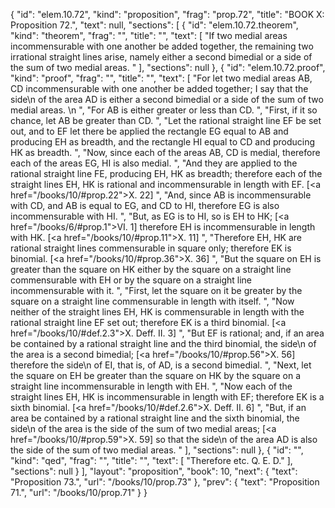 {
  "id": "elem.10.72",
  "kind": "proposition",
  "frag": "prop.72",
  "title": "BOOK X: Proposition 72.",
  "text": null,
  "sections": [
    {
      "id": "elem.10.72.theorem",
      "kind": "theorem",
      "frag": "",
      "title": "",
      "text": [
        "If two medial areas incommensurable with one another be added together, the remaining two irrational straight lines arise, namely either a second bimedial or a side of the sum of two medial areas. "
      ],
      "sections": null
    },
    {
      "id": "elem.10.72.proof",
      "kind": "proof",
      "frag": "",
      "title": "",
      "text": [
        "For let two medial areas AB, CD incommensurable with one another be added together; I say that the <quote>side</quote>\n of the area AD is either a second bimedial or a side of the sum of two medial areas. \n      ",
        "For AB is either greater or less than CD. ",
        "First, if it so chance, let AB be greater than CD. ",
        "Let the rational straight line EF be set out, and to EF let there be applied the rectangle EG equal to AB and producing EH as breadth, and the rectangle HI equal to CD and producing HK as breadth. ",
        "Now, since each of the areas AB, CD is medial, therefore each of the areas EG, HI is also medial. ",
        "And they are applied to the rational straight line FE, producing EH, HK as breadth; therefore each of the straight lines EH, HK is rational and incommensurable in length with EF. [<a href=\"/books/10/#prop.22\">X. 22</a>] ",
        "And, since AB is incommensurable with CD, and AB is equal to EG, and CD to HI, therefore EG is also incommensurable with HI. ",
        "But, as EG is to HI, so is EH to HK; [<a href=\"/books/6/#prop.1\">VI. 1</a>] therefore EH is incommensurable in length with HK. [<a href=\"/books/10/#prop.11\">X. 11</a>] ",
        "Therefore EH, HK are rational straight lines commensurable in square only; therefore EK is binomial. [<a href=\"/books/10/#prop.36\">X. 36</a>] ",
        "But the square on EH is greater than the square on HK either by the square on a straight line commensurable with EH or by the square on a straight line incommensurable with it. ",
        "First, let the square on it be greater by the square on a straight line commensurable in length with itself. ",
        "Now neither of the straight lines EH, HK is commensurable in length with the rational straight line EF set out; therefore EK is a third binomial. [<a href=\"/books/10/#def.2.3\">X. Deff. II. 3</a>] ",
        "But EF is rational; and, if an area be contained by a rational straight line and the third binomial, the <quote>side</quote>\n of the area is a second bimedial; [<a href=\"/books/10/#prop.56\">X. 56</a>] therefore the <quote>side</quote>\n of EI, that is, of AD, is a second bimedial. ",
        "Next, let the square on EH be greater than the square on HK by the square on a straight line incommensurable in length with EH. ",
        "Now each of the straight lines EH, HK is incommensurable in length with EF; therefore EK is a sixth binomial. [<a href=\"/books/10/#def.2.6\">X. Deff. II. 6</a>] ",
        "But, if an area be contained by a rational straight line and the sixth binomial, the <quote>side</quote>\n of the area is the side of the sum of two medial areas; [<a href=\"/books/10/#prop.59\">X. 59</a>] so that the <quote>side</quote>\n of the area AD is also the side of the sum of two medial areas. "
      ],
      "sections": null
    },
    {
      "id": "",
      "kind": "qed",
      "frag": "",
      "title": "",
      "text": [
        "Therefore etc. Q. E. D."
      ],
      "sections": null
    }
  ],
  "layout": "proposition",
  "book": 10,
  "next": {
    "text": "Proposition 73.",
    "url": "/books/10/prop.73"
  },
  "prev": {
    "text": "Proposition 71.",
    "url": "/books/10/prop.71"
  }
}
